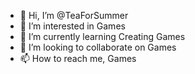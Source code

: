 - 👋 Hi, I’m @TeaForSummer
- 👀 I’m interested in Games
- 🌱 I’m currently learning Creating Games
- 💞️ I’m looking to collaborate on Games
- 📫 How to reach me, Games

<!---
TeaForSummer/TeaForSummer is a ✨ special ✨ repository because its `README.md` (this file) appears on your GitHub profile.
You can click the Preview link to take a look at your changes.
--->
